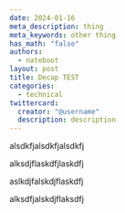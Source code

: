 ```yaml
---
date: 2024-01-16
meta_description: thing
meta_keywords: other thing
has_math: "false"
authors:
  - nateboot
layout: post
title: Decap TEST
categories:
  - technical
twittercard:
  creator: "@username"
  description: description
---
```

a﻿lsdkfjalsdkfjalsdkfj

a﻿lksdjflaskdfjlaskdfj

a﻿slkdjfalskdjflaskdfj

a﻿lksdfjalskdjflaksdfj